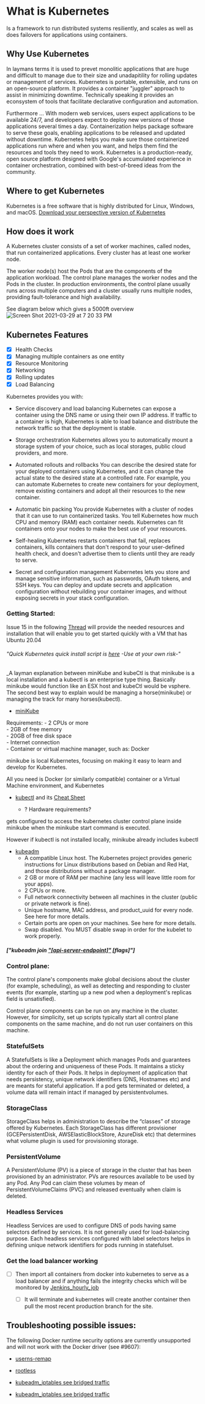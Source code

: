 # What is Kubernetes
Is a framework to run distributed systems resiliently, and scales as well as does failovers for applications using containers.

## Why Use Kubernetes
In laymans terms it is used to prevet monolitic applications that are huge and difficult to manage due to their size and unadapitility for rolling updates or management of services.  Kubernetes is portable, extensible, and runs on an open-source platform.  It provides a container "juggler" approach to assist in minimizing downtime.  Technically speaking it provides an econsystem of tools that facilitate declarative configuration and automation.

Furthermore ... With modern web services, users expect applications to be available 24/7, and developers expect to deploy new versions of those applications several times a day. Containerization helps package software to serve these goals, enabling applications to be released and updated without downtime. Kubernetes helps you make sure those containerized applications run where and when you want, and helps them find the resources and tools they need to work. Kubernetes is a production-ready, open source platform designed with Google's accumulated experience in container orchestration, combined with best-of-breed ideas from the community.

## Where to get Kubernetes
Kubernetes is a free software that is highly distributed for Linux, Windows, and macOS.  [Download your perspective version of Kubernetes](https://kubernetes.io/docs/tasks/tools/)

## How does it work

A Kubernetes cluster consists of a set of worker machines, called nodes, that run containerized applications. Every cluster has at least one worker node.

The worker node(s) host the Pods that are the components of the application workload. The control plane manages the worker nodes and the Pods in the cluster. In production environments, the control plane usually runs across multiple computers and a cluster usually runs multiple nodes, providing fault-tolerance and high availability.  

See diagram below which gives a 5000ft overview
![Screen Shot 2021-03-29 at 7 20 33 PM](https://user-images.githubusercontent.com/13468708/112911634-d74b7080-90c3-11eb-90d2-6e8e085759d7.png)


## Kubernetes Features
- [x] Health Checks
- [x] Managing multiple containers as one entity
- [x] Resource Monitoring
- [x] Networking
- [x] Rolling updates
- [x] Load Balancing

Kubernetes provides you with:

- Service discovery and load balancing Kubernetes can expose a container using the DNS name or using their own IP address. If traffic to a container is high, Kubernetes is able to load balance and distribute the network traffic so that the deployment is stable.  
 
- Storage orchestration Kubernetes allows you to automatically mount a storage system of your choice, such as local storages, public cloud providers, and more.  
- Automated rollouts and rollbacks You can describe the desired state for your deployed containers using Kubernetes, and it can change the actual state to the desired state at a controlled rate. For example, you can automate Kubernetes to create new containers for your deployment, remove existing containers and adopt all their resources to the new container.  
- Automatic bin packing You provide Kubernetes with a cluster of nodes that it can use to run containerized tasks. You tell Kubernetes how much CPU and memory (RAM) each container needs. Kubernetes can fit containers onto your nodes to make the best use of your resources.  
- Self-healing Kubernetes restarts containers that fail, replaces containers, kills containers that don't respond to your user-defined health check, and doesn't advertise them to clients until they are ready to serve.  
- Secret and configuration management Kubernetes lets you store and manage sensitive information, such as passwords, OAuth tokens, and SSH keys. You can deploy and update secrets and application configuration without rebuilding your container images, and without exposing secrets in your stack configuration.  



### Getting Started:
Issue 15 in the following [Thread](https://github.com/Hawaiideveloper/Infastructure-as-Code-Sample_Env/issues/15#issuecomment-811350626) will provide the needed resources and installation that will enable you to get started quickly with a VM that has Ubuntu 20.04


###### "Quick Kubernetes quick install script is [here](install_payloader.sh) -Use at your own risk-"
  
    


_A layman explanation between miniKube and kubeCtl is that minikube is a local installation and a kubectl is an enterprise type thing.  Basically minikube would function like an ESX host and kubeCtl would be vsphere.  The second best way to explain would be managing a horse(minikube) or managing the track for many horses(kubectl).
- [miniKube](https://minikube.sigs.k8s.io/docs/start/)

Requirements: 
    - 2 CPUs or more  
    - 2GB of free memory  
    - 20GB of free disk space  
    - Internet connection  
    - Container or virtual machine manager, such as: Docker  

minikube is local Kubernetes, focusing on making it easy to learn and develop for Kubernetes.

All you need is Docker (or similarly compatible) container or a Virtual Machine environment, and Kubernetes

- [kubectl](https://minikube.sigs.k8s.io/docs/handbook/kubectl/) and its [Cheat Sheet](https://kubernetes.io/docs/reference/kubectl/cheatsheet/)

    - ? Hardware requirements?

gets configured to access the kubernetes cluster control plane inside minikube when the minikube start command is executed.

However if kubectl is not installed locally, minikube already includes kubectl

- [kubeadm]()
    - A compatible Linux host. The Kubernetes project provides generic instructions for Linux distributions based on Debian and Red Hat, and those distributions without a package manager.
    - 2 GB or more of RAM per machine (any less will leave little room for your apps).
    - 2 CPUs or more.
    - Full network connectivity between all machines in the cluster (public or private network is fine).
    - Unique hostname, MAC address, and product_uuid for every node. See here for more details.
    - Certain ports are open on your machines. See here for more details.
    - Swap disabled. You MUST disable swap in order for the kubelet to work properly.



##### ["kubeadm join ["[api-server-endpoint]"](https://kubernetes.io/docs/reference/command-line-tools-reference/kube-apiserver/) [flags]"]


### Control plane:
The control plane's components make global decisions about the cluster (for example, scheduling), as well as detecting and responding to cluster events (for example, starting up a new pod when a deployment's replicas field is unsatisfied).

Control plane components can be run on any machine in the cluster. However, for simplicity, set up scripts typically start all control plane components on the same machine, and do not run user containers on this machine. 






###  StatefulSets 
A StatefulSets is like a Deployment which manages Pods and guarantees about the ordering and uniqueness of these Pods. It maintains a sticky identity for each of their Pods. It helps in deployment of application that needs persistency, unique network identifiers (DNS, Hostnames etc) and are meants for stateful application. If a pod gets terminated or deleted, a volume data will remain intact if managed by persistentvolumes.


### StorageClass
StorageClass helps in administration to describe the “classes” of storage offered by Kubernetes. Each StorageClass has different provisioner (GCEPersistentDisk, AWSElasticBlockStore, AzureDisk etc) that determines what volume plugin is used for provisioning storage.

### PersistentVolume
A PersistentVolume (PV) is a piece of storage in the cluster that has been provisioned by an administrator. PVs are resources available to be used by any Pod. Any Pod can claim these volumes by mean of PersistentVolumeClaims (PVC) and released eventually when claim is deleted.

### Headless Services
Headless Services are used to configure DNS of pods having same selectors defined by services. It is not generally used for load-balancing purpose. Each headless services configured with label selectors helps in defining unique network identifiers for pods running in statefulset.





### Get the load balancer working 


- [ ] Then import all containers from docker into kubernetes to serve as a load balancer and if anything fails the integrity checks which will be monitored by [Jenkins_hourly_job]()
    - [ ] It will terminate and kubernetes will create another container then pull the most recent production branch for the site.









## Troubleshooting possible issues:

The following Docker runtime security options are currently unsupported and will not work with the Docker driver (see #9607):


- [userns-remap](https://docs.docker.com/engine/security/userns-remap/)  
- [rootless](https://docs.docker.com/engine/security/rootless/)  

- [kubeadm_iptables see bridged traffic](https://kubernetes.io/docs/setup/production-environment/tools/kubeadm/install-kubeadm/)

- [kubeadm_iptables see bridged traffic](https://kubernetes.io/docs/setup/production-environment/tools/kubeadm/install-kubeadm/)

